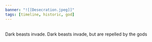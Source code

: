 ```yaml
---
banner: "![[Desecration.jpeg]]"
tags: [timeline, historic, god]
---
```

<span  
class='ob-timelines'  
data-date='455-0-0'  
data-title='The Desecration'  
data-class='orange'  
data-img = 'Images/Desecration.jpeg'  
data-type='range'>  
Dark beasts invade. 
</span>
Dark beasts invade, but are repelled by the gods